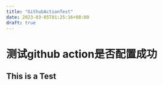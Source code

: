 ```yaml
---
title: "GithubActionTest"
date: 2023-03-05T01:25:16+08:00
draft: true
---
```


# 测试github action是否配置成功

## This is a Test